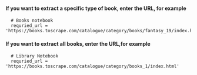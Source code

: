 
#### If you want to extract a specific type of book, enter the URL, for example
      
      # Books notebook
      requried_url = 'https://books.toscrape.com/catalogue/category/books/fantasy_19/index.html'


#### If you want to extract all books, enter the URL,for example
      
      # Library Notebook
      requried_url = 'https://books.toscrape.com/catalogue/category/books_1/index.html'
